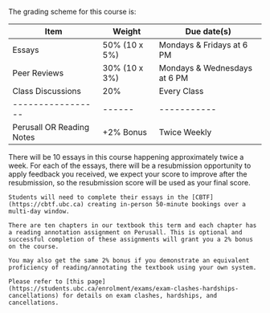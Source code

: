 The grading scheme for this course is:

| Item                      | Weight        | Due date(s)                  |
|---------------------------|---------------|------------------------------|
| Essays                    | 50% (10 x 5%) | Mondays & Fridays at 6 PM    |
| Peer Reviews              | 30% (10 x 3%) | Mondays & Wednesdays at 6 PM |
| Class Discussions         | 20%           | Every Class                  |
| -----------------         | ------        | -----------                  |
| Perusall OR Reading Notes | +2% Bonus     | Twice Weekly                 |

There will be 10 essays in this course happening approximately twice a week.
For each of the essays, there will be a resubmission opportunity to apply feedback you received, we expect your score to improve after the resubmission, so the resubmission score will be used as your final score.

```{warning}
Students will need to complete their essays in the [CBTF](https://cbtf.ubc.ca) creating in-person 50-minute bookings over a multi-day window.
```

```{attention}
There are ten chapters in our textbook this term and each chapter has a reading annotation assignment on Perusall. This is optional and successful completion of these assignments will grant you a 2% bonus on the course.

You may also get the same 2% bonus if you demonstrate an equivalent proficiency of reading/annotating the textbook using your own system.
```

<!-- 
```{attention} 
All due dates in this course have an automatic 48 hour grace period after the due dates listed above.
Any submissions submitted past the grace period will not be graded (with some exceptions).
```
-->

```{note}
Please refer to [this page](https://students.ubc.ca/enrolment/exams/exam-clashes-hardships-cancellations) for details on exam clashes, hardships, and cancellations.
```